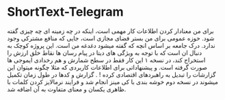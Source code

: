 # ShortText-Telegram
برای من معنادار کردن اطلاعات کار مهمی است، اینکه در چه زمینه ای چه چیزی گفته شود. حوزه عمومی برای من بستر فضای مجازی است، جایی که منافع مشترکی وجود ندارد. درک جامعه بر اساس انچه که گفته میشود دغدغه من است. 
این پروژه کوچک به دنبال ان است که با توجه به ویژگی های دیتا در پیام رسان ها نقاط خلق ارزش را استخراج کند، 
 در نسخه ۱ این کار فقط در سطح شمارش و هم رخدادی ایموجی ها صورت گرفته است. 
و پیشنهاداتی برای اطلاعات کاربردی که مثلا چگونه میتوان این گزارشات را تبدیل به راهبردهای اقتصادی کرده ! .
گزارش و کدها در طول زمان تکمیل میشوند 
در نسخه دوم خوشه بندی با کی مینز انجام شد و فرایند نرمالایز کردن کلمات با ظاهری یکسان و معنای متفاوت به آن اضافه شد. 
